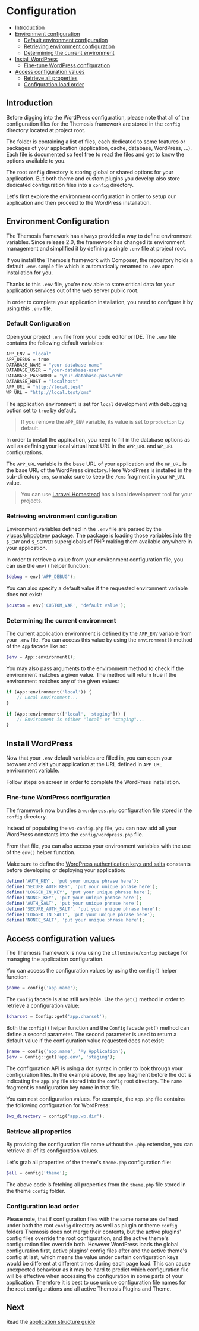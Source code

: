 Configuration
=============

- [Introduction](#introduction)
- [Environment configuration](#environment-configuration)
    - [Default environment configuration](#default-configuration)
    - [Retrieving environment configuration](#retrieving-environment-configuration)
    - [Determining the current environment](#determining-the-current-environment)
- [Install WordPress](#install-wordpress)
    - [Fine-tune WordPress configuration](#fine-tune-wordpress-configuration)
- [Access configuration values](#access-configuration-values)
    - [Retrieve all properties](#retrieve-all-properties)
    - [Configuration load order](#configuration-load-order)

Introduction
------------

Before digging into the WordPress configuration, please note that all of the configuration files for the Themosis framework are stored in the `config` directory located at project root.

The folder is containing a list of files, each dedicated to some features or packages of your application (application, cache, database, WordPress, ...). Each file is documented so feel free to read the files and get to know the options available to you.

The root `config` directory is storing global or shared options for your application. But both theme and custom plugins you develop also store dedicated configuration files into a `config` directory.

Let's first explore the environment configuration in order to setup our application and then proceed to the WordPress installation.

Environment Configuration
-------------------------

The Themosis framework has always provided a way to define environment variables. Since release 2.0, the framework has changed its environment management and simplified it by defining a single `.env` file at project root.

If you install the Themosis framework with Composer, the repository holds a default `.env.sample` file which is automatically renamed to `.env` upon installation for you.

Thanks to this `.env` file, you're now able to store critical data for your application services out of the web server public root.

In order to complete your application installation, you need to configure it by using this `.env` file.

### Default Configuration

Open your project `.env` file from your code editor or IDE. The `.env` file contains the following default variables:

```bash
APP_ENV = "local"
APP_DEBUG = true
DATABASE_NAME = "your-database-name"
DATABASE_USER = "your-database-user"
DATABASE_PASSWORD = "your-database-password"
DATABASE_HOST = "localhost"
APP_URL = "http://local.test"
WP_URL = "http://local.test/cms"
```

The application environment is set for `local` development with debugging option set to `true` by default.

> If you remove the `APP_ENV` variable, its value is set to `production` by default.

In order to install the application, you need to fill in the database options as well as defining your local virtual host URL in the `APP_URL` and `WP_URL` configurations.

The `APP_URL` variable is the base URL of your application and the `WP_URL` is the base URL of the WordPress directory. Here WordPress is installed in the sub-directory `cms`, so make sure to keep the `/cms` fragment in your `WP_URL` value.

> You can use [Laravel Homestead](https://laravel.com/docs/5.7/homestead) has a local development tool for your projects.

### Retrieving environment configuration

Environment variables defined in the `.env` file are parsed by the [vlucas/phpdotenv](https://github.com/vlucas/phpdotenv) package. The package is loading those variables into the `$_ENV` and `$_SERVER` superglobals of PHP making them available anywhere in your application.

In order to retrieve a value from your environment configuration file, you can use the `env()` helper function:

```php
$debug = env('APP_DEBUG');
```

You can also specify a default value if the requested environment variable does not exist:

```php
$custom = env('CUSTOM_VAR', 'default value');
```

### Determining the current environment

The current application environment is defined by the `APP_ENV` variable from your `.env` file. You can access this value by using the `environment()` method of the `App` facade like so:

```php
$env = App::environment();
```

You may also pass arguments to the environment method to check if the environment matches a given value. The method will return true if the environment matches any of the given values:

```php
if (App::environment('local')) {
    // Local environment...
}

if (App::environment(['local', 'staging'])) {
    // Environment is either "local" or "staging"...
}
```

Install WordPress
-----------------

Now that your `.env` default variables are filled in, you can open your browser and visit your application at the URL defined in `APP_URL` environment variable.

Follow steps on screen in order to complete the WordPress installation.

### Fine-tune WordPress configuration

The framework now bundles a `wordpress.php` configuration file stored in the `config` directory.

Instead of populating the `wp-config.php` file, you can now add all your WordPress constants into the `config/wordpress.php` file.

From that file, you can also access your environment variables with the use of the `env()` helper function.

Make sure to define the [WordPress authentication keys and salts](https://api.wordpress.org/secret-key/1.1/salt/) constants before developing or deploying your application:

```php
define('AUTH_KEY', 'put your unique phrase here');
define('SECURE_AUTH_KEY', 'put your unique phrase here');
define('LOGGED_IN_KEY', 'put your unique phrase here');
define('NONCE_KEY', 'put your unique phrase here');
define('AUTH_SALT', 'put your unique phrase here');
define('SECURE_AUTH_SALT', 'put your unique phrase here');
define('LOGGED_IN_SALT', 'put your unique phrase here');
define('NONCE_SALT', 'put your unique phrase here');
```

Access configuration values
---------------------------

The Themosis framework is now using the `illuminate/config` package for managing the application configuration.

You can access the configuration values by using the `config()` helper function:

```php
$name = config('app.name');
```

The `Config` facade is also still available. Use the `get()` method in order to retrieve a configuration value:

```php
$charset = Config::get('app.charset');
```

Both the `config()` helper function and the `Config` facade `get()` method can define a second parameter. The second parameter is used to return a default value if the configuration value requested does not exist:

```php
$name = config('app.name', 'My Application');
$env = Config::get('app.env', 'staging');
``` 

The configuration API is using a dot syntax in order to look through your configuration files. In the example above, the `app` fragment before the dot is indicating the `app.php` file stored into the `config` root directory. The `name` fragment is configuration key name in that file.

You can nest configuration values. For example, the `app.php` file contains the following configuration for WordPress:

```php
$wp_directory = config('app.wp.dir');
```

### Retrieve all properties

By providing the configuration file name without the `.php` extension, you can retrieve all of its configuration values.

Let's grab all properties of the theme's `theme.php` configuration file:

```php
$all = config('theme');
```

The above code is fetching all properties from the `theme.php` file stored in the theme `config` folder.

### Configuration load order

Please note, that if configuration files with the same name are defined under both the root `config` directory as well as plugin or theme `config` folders Themosis does not merge their contents, but the active plugins' config files override the root configuration, and the active theme's configuration files override both. However WordPress loads the global configuration first, active plugins' config files after and the active theme's config at last, which means the value under certain configuration keys would be different at different times during each page load. This can cause unexpected behaviour as it may be hard to predict which configuration file will be effective when accessing the configuration in some parts of your application. Therefore it is best to use unique configuration file names for the root configurations and all active Themosis Plugins and Theme.

Next
----
Read the [application structure guide]({{url}}/structure)
